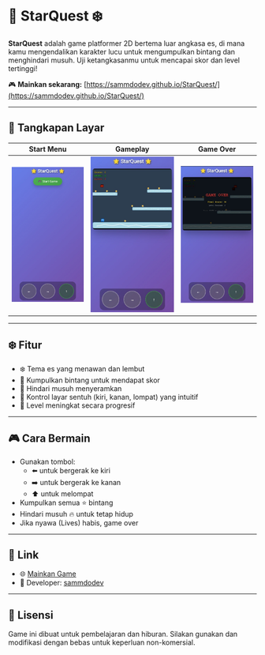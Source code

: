 # 🌟 StarQuest ❄️

**StarQuest** adalah game platformer 2D bertema luar angkasa es, di mana kamu mengendalikan karakter lucu untuk mengumpulkan bintang dan menghindari musuh. Uji ketangkasanmu untuk mencapai skor dan level tertinggi!

🎮 **Mainkan sekarang:** [https://sammdodev.github.io/StarQuest/](https://sammdodev.github.io/StarQuest/)

---

## 🧊 Tangkapan Layar

| Start Menu | Gameplay | Game Over |
|------------|----------|-----------|
| ![Start](./github/menu.jpg) | ![Game](./github/gameplay.jpg) | ![Over](./github/gameover.jpg) |

---

## ❄️ Fitur

- ❄️ Tema es yang menawan dan lembut
- 🌠 Kumpulkan bintang untuk mendapat skor
- 👾 Hindari musuh menyeramkan
- 📱 Kontrol layar sentuh (kiri, kanan, lompat) yang intuitif
- 🔁 Level meningkat secara progresif

---

## 🎮 Cara Bermain

- Gunakan tombol:
  - ⬅️ untuk bergerak ke kiri
  - ➡️ untuk bergerak ke kanan
  - ⬆️ untuk melompat
- Kumpulkan semua ⭐ bintang
- Hindari musuh 🔥 untuk tetap hidup
- Jika nyawa (Lives) habis, game over

---

## 🔗 Link

- 🌐 [Mainkan Game](https://sammdodev.github.io/StarQuest/)
- 💼 Developer: [sammdodev](https://github.com/sammdodev)

---

## 📜 Lisensi

Game ini dibuat untuk pembelajaran dan hiburan. Silakan gunakan dan modifikasi dengan bebas untuk keperluan non-komersial.
